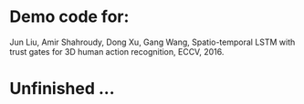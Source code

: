 # Demo code for:
  Jun Liu, Amir Shahroudy, Dong Xu, Gang Wang,  Spatio-temporal LSTM with trust gates for 3D human action recognition, ECCV, 2016.
#  Unfinished ...
